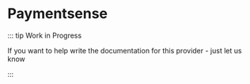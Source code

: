 # Paymentsense  

::: tip Work in Progress

If you want to help write the documentation for this provider - just let us know 

:::
